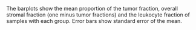 The barplots show the mean proportion of the tumor fraction, overall stromal fraction (one minus tumor fractions) and the leukocyte fraction of samples with each group.
Error bars show standard error of the mean.
